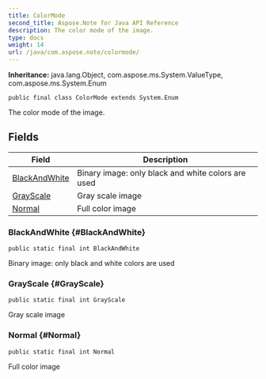 ```yaml
---
title: ColorMode
second_title: Aspose.Note for Java API Reference
description: The color mode of the image.
type: docs
weight: 14
url: /java/com.aspose.note/colormode/
---
```


**Inheritance:**
java.lang.Object, com.aspose.ms.System.ValueType, com.aspose.ms.System.Enum
```
public final class ColorMode extends System.Enum
```

The color mode of the image.
## Fields

| Field | Description |
| --- | --- |
| [BlackAndWhite](#BlackAndWhite) | Binary image: only black and white colors are used |
| [GrayScale](#GrayScale) | Gray scale image |
| [Normal](#Normal) | Full color image |
### BlackAndWhite {#BlackAndWhite}
```
public static final int BlackAndWhite
```


Binary image: only black and white colors are used

### GrayScale {#GrayScale}
```
public static final int GrayScale
```


Gray scale image

### Normal {#Normal}
```
public static final int Normal
```


Full color image

